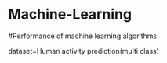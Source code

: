# Machine-Learning
#Performance of machine learning algorithms


dataset=Human activity prediction(multi class)
